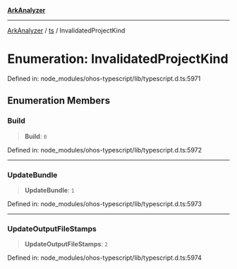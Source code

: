 [**ArkAnalyzer**](../../../../README.md)

***

[ArkAnalyzer](../../../../globals.md) / [ts](../README.md) / InvalidatedProjectKind

# Enumeration: InvalidatedProjectKind

Defined in: node\_modules/ohos-typescript/lib/typescript.d.ts:5971

## Enumeration Members

### Build

> **Build**: `0`

Defined in: node\_modules/ohos-typescript/lib/typescript.d.ts:5972

***

### UpdateBundle

> **UpdateBundle**: `1`

Defined in: node\_modules/ohos-typescript/lib/typescript.d.ts:5973

***

### UpdateOutputFileStamps

> **UpdateOutputFileStamps**: `2`

Defined in: node\_modules/ohos-typescript/lib/typescript.d.ts:5974
